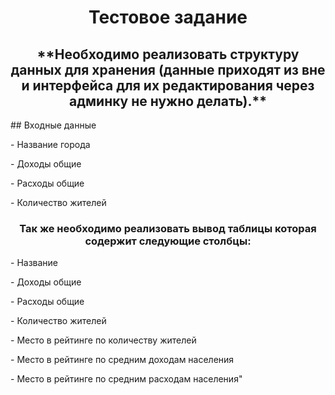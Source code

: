 <h1 align="center">Тестовое задание</h1>
<h2 align="center">
**Необходимо реализовать структуру данных для хранения (данные приходят из вне и интерфейса для их редактирования через админку не нужно делать).**
</h2>
## Входные данные
<p> - Название города </p>
<p> - Доходы общие </p>
<p> - Расходы общие </p>
<p> - Количество жителей </p>
<h3 align="center">Так же необходимо реализовать вывод таблицы которая содержит следующие столбцы:</h3>
<p>- Название</p>
<p>- Доходы общие</p>
<p>- Расходы общие</p>
<p>- Количество жителей</p>
<p>- Место в рейтинге по количеству жителей</p>
<p>- Место в рейтинге по средним доходам населения</p>
<p>- Место в рейтинге по средним расходам населения"</p>
